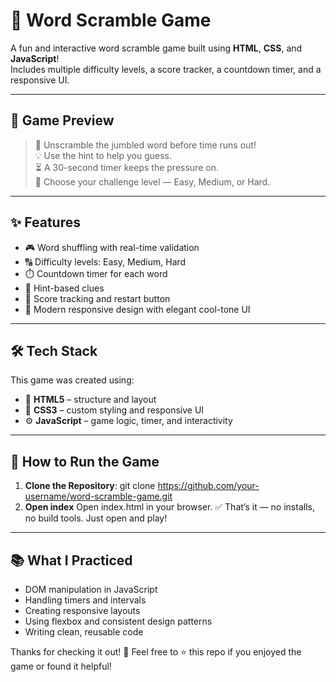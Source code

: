 # 🧩 Word Scramble Game

A fun and interactive word scramble game built using **HTML**, **CSS**, and **JavaScript**!  
Includes multiple difficulty levels, a score tracker, a countdown timer, and a responsive UI.

---
## 🎯 Game Preview
> 🧩 Unscramble the jumbled word before time runs out!  
> 💡 Use the hint to help you guess.  
> ⏳ A 30-second timer keeps the pressure on.  
> 🧠 Choose your challenge level — Easy, Medium, or Hard.
---
## ✨ Features
- 🎮 Word shuffling with real-time validation
- 🔠 Difficulty levels: Easy, Medium, Hard
- ⏱️ Countdown timer for each word
- 🧩 Hint-based clues
- 🧾 Score tracking and restart button
- 🎨 Modern responsive design with elegant cool-tone UI
---
## 🛠️ Tech Stack
This game was created using:

- 🧱 **HTML5** – structure and layout
- 🎨 **CSS3** – custom styling and responsive UI
- ⚙️ **JavaScript** – game logic, timer, and interactivity
---
## 🚀 How to Run the Game

1. **Clone the Repository**:
git clone https://github.com/your-username/word-scramble-game.git
2.  **Open index**
Open index.html in your browser.
✅ That’s it — no installs, no build tools. Just open and play!

---
## 📚 What I Practiced

- DOM manipulation in JavaScript
- Handling timers and intervals
- Creating responsive layouts
- Using flexbox and consistent design patterns
- Writing clean, reusable code

Thanks for checking it out! 💖
Feel free to ⭐ this repo if you enjoyed the game or found it helpful!




